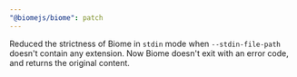 ```yaml
---
"@biomejs/biome": patch
---
```


Reduced the strictness of Biome in `stdin` mode when `--stdin-file-path` doesn't contain any extension. Now Biome doesn't exit with an error code, and returns the original content.
